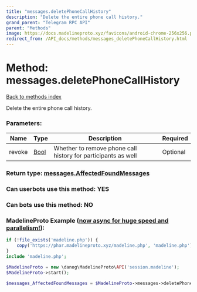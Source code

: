 ```yaml
---
title: "messages.deletePhoneCallHistory"
description: "Delete the entire phone call history."
grand_parent: "Telegram RPC API"
parent: "Methods"
image: https://docs.madelineproto.xyz/favicons/android-chrome-256x256.png
redirect_from: /API_docs/methods/messages_deletePhoneCallHistory.html
---
```

# Method: messages.deletePhoneCallHistory
[Back to methods index](index.html)



Delete the entire phone call history.

### Parameters:

| Name     |    Type       | Description | Required |
|----------|---------------|-------------|----------|
|revoke|[Bool](/API_docs/types/Bool.html) | Whether to remove phone call history for participants as well | Optional|


### Return type: [messages.AffectedFoundMessages](/API_docs/types/messages.AffectedFoundMessages.html)

### Can userbots use this method: **YES**

### Can bots use this method: **NO**


### MadelineProto Example ([now async for huge speed and parallelism!](https://docs.madelineproto.xyz/docs/ASYNC.html)):


```php
if (!file_exists('madeline.php')) {
    copy('https://phar.madelineproto.xyz/madeline.php', 'madeline.php');
}
include 'madeline.php';

$MadelineProto = new \danog\MadelineProto\API('session.madeline');
$MadelineProto->start();

$messages_AffectedFoundMessages = $MadelineProto->messages->deletePhoneCallHistory(revoke: $Bool, );
```

